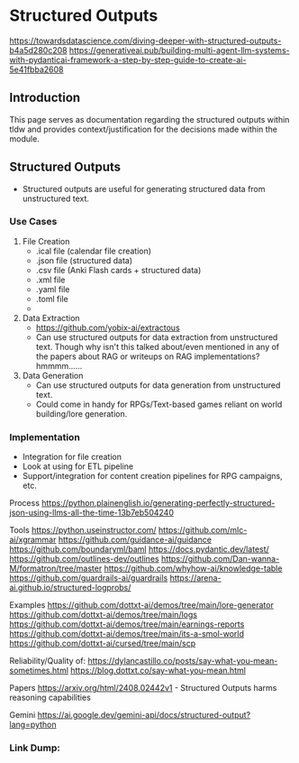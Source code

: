# Structured Outputs


https://towardsdatascience.com/diving-deeper-with-structured-outputs-b4a5d280c208
https://generativeai.pub/building-multi-agent-llm-systems-with-pydanticai-framework-a-step-by-step-guide-to-create-ai-5e41fbba2608

## Introduction
This page serves as documentation regarding the structured outputs within tldw and provides context/justification for the decisions made within the module.

## Structured Outputs
- Structured outputs are useful for generating structured data from unstructured text.

### Use Cases
1. File Creation
   - .ical file (calendar file creation)
   - .json file (structured data)
   - .csv file (Anki Flash cards + structured data)
   - .xml file
   - .yaml file
   - .toml file
   - 
2. Data Extraction
   - https://github.com/yobix-ai/extractous
   - Can use structured outputs for data extraction from unstructured text. Though why isn't this talked about/even mentioned in any of the papers about RAG or writeups on RAG implementations? hmmmm......
3. Data Generation
   - Can use structured outputs for data generation from unstructured text.
   - Could come in handy for RPGs/Text-based games reliant on world building/lore generation.


### Implementation
- Integration for file creation
- Look at using for ETL pipeline
- Support/integration for content creation pipelines for RPG campaigns, etc.


Process
   https://python.plainenglish.io/generating-perfectly-structured-json-using-llms-all-the-time-13b7eb504240

Tools
   https://python.useinstructor.com/
   https://github.com/mlc-ai/xgrammar
   https://github.com/guidance-ai/guidance
   https://github.com/boundaryml/baml
   https://docs.pydantic.dev/latest/
   https://github.com/outlines-dev/outlines
   https://github.com/Dan-wanna-M/formatron/tree/master
   https://github.com/whyhow-ai/knowledge-table
   https://github.com/guardrails-ai/guardrails
   https://arena-ai.github.io/structured-logprobs/

Examples
   https://github.com/dottxt-ai/demos/tree/main/lore-generator
   https://github.com/dottxt-ai/demos/tree/main/logs
   https://github.com/dottxt-ai/demos/tree/main/earnings-reports
   https://github.com/dottxt-ai/demos/tree/main/its-a-smol-world
   https://github.com/dottxt-ai/cursed/tree/main/scp


Reliability/Quality of:
   https://dylancastillo.co/posts/say-what-you-mean-sometimes.html
   https://blog.dottxt.co/say-what-you-mean.html

Papers
   https://arxiv.org/html/2408.02442v1 - Structured Outputs harms reasoning capabilities


Gemini
   https://ai.google.dev/gemini-api/docs/structured-output?lang=python

### Link Dump:
